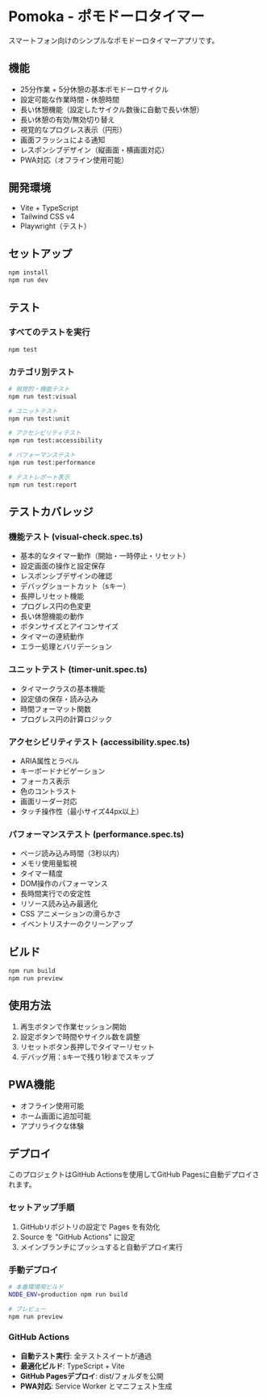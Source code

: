 # Pomoka - ポモドーロタイマー

スマートフォン向けのシンプルなポモドーロタイマーアプリです。

## 機能

- 25分作業 + 5分休憩の基本ポモドーロサイクル
- 設定可能な作業時間・休憩時間
- 長い休憩機能（設定したサイクル数後に自動で長い休憩）
- 長い休憩の有効/無効切り替え
- 視覚的なプログレス表示（円形）
- 画面フラッシュによる通知
- レスポンシブデザイン（縦画面・横画面対応）
- PWA対応（オフライン使用可能）

## 開発環境

- Vite + TypeScript
- Tailwind CSS v4
- Playwright（テスト）

## セットアップ

```bash
npm install
npm run dev
```

## テスト

### すべてのテストを実行
```bash
npm test
```

### カテゴリ別テスト
```bash
# 視覚的・機能テスト
npm run test:visual

# ユニットテスト
npm run test:unit

# アクセシビリティテスト
npm run test:accessibility

# パフォーマンステスト
npm run test:performance

# テストレポート表示
npm run test:report
```

## テストカバレッジ

### 機能テスト (visual-check.spec.ts)
- 基本的なタイマー動作（開始・一時停止・リセット）
- 設定画面の操作と設定保存
- レスポンシブデザインの確認
- デバッグショートカット（sキー）
- 長押しリセット機能
- プログレス円の色変更
- 長い休憩機能の動作
- ボタンサイズとアイコンサイズ
- タイマーの連続動作
- エラー処理とバリデーション

### ユニットテスト (timer-unit.spec.ts)
- タイマークラスの基本機能
- 設定値の保存・読み込み
- 時間フォーマット関数
- プログレス円の計算ロジック

### アクセシビリティテスト (accessibility.spec.ts)
- ARIA属性とラベル
- キーボードナビゲーション
- フォーカス表示
- 色のコントラスト
- 画面リーダー対応
- タッチ操作性（最小サイズ44px以上）

### パフォーマンステスト (performance.spec.ts)
- ページ読み込み時間（3秒以内）
- メモリ使用量監視
- タイマー精度
- DOM操作のパフォーマンス
- 長時間実行での安定性
- リソース読み込み最適化
- CSS アニメーションの滑らかさ
- イベントリスナーのクリーンアップ

## ビルド

```bash
npm run build
npm run preview
```

## 使用方法

1. 再生ボタンで作業セッション開始
2. 設定ボタンで時間やサイクル数を調整
3. リセットボタン長押しでタイマーリセット
4. デバッグ用：sキーで残り1秒までスキップ

## PWA機能

- オフライン使用可能
- ホーム画面に追加可能
- アプリライクな体験

## デプロイ

このプロジェクトはGitHub Actionsを使用してGitHub Pagesに自動デプロイされます。

### セットアップ手順

1. GitHubリポジトリの設定で Pages を有効化
2. Source を "GitHub Actions" に設定
3. メインブランチにプッシュすると自動デプロイ実行

### 手動デプロイ

```bash
# 本番環境用ビルド
NODE_ENV=production npm run build

# プレビュー
npm run preview
```

### GitHub Actions

- **自動テスト実行**: 全テストスイートが通過
- **最適化ビルド**: TypeScript + Vite
- **GitHub Pagesデプロイ**: dist/フォルダを公開
- **PWA対応**: Service Worker とマニフェスト生成